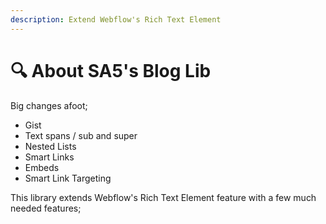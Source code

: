 ```yaml
---
description: Extend Webflow's Rich Text Element
---
```


# 🔍 About SA5's Blog Lib

Big changes afoot;&#x20;

* Gist
* Text spans / sub and super&#x20;
* Nested Lists
* Smart Links
* Embeds&#x20;
* Smart Link Targeting



This library extends Webflow's Rich Text Element feature with a few much needed features;



